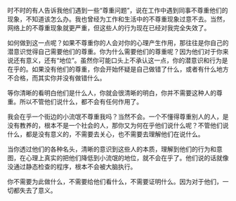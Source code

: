 时不时的有人告诉我他们遇到一些“尊重问题”，说在工作中遇到同事不尊重他们的现象，不知道该怎么办。我也曾经为工作和生活中的不尊重现象过意不去。当然，网络上的不尊重现象就更严重，但这些人的行为现在已经对我完全失效了。

如何做到这一点呢？如果不尊重你的人会对你的心理产生作用，那往往是你自己的潜意识觉得自己需要他们的尊重。你为什么需要他们的尊重呢？因为他们对于你来说还有意义，还有“地位”。虽然你可能口头上不承认这一点，你的潜意识和行为是在乎的。如果没有他们的尊重，你会开始怀疑是自己做错了什么，或者有什么地方不合格，而其实你并没有做错什么。

等你清晰的看明白他们是什么人，你就会很清晰的明白，你并不需要这种人的尊重。所以不管他们说什么，都不会有任何作用了。

我会在乎一个街边的小流氓不尊重我吗？当然不会。一个不懂得尊重别人的人，是没有教养的，根本不是一个社会的人，那你又为何在乎他们说什么呢？不管他们说什么，都是没有意义的，不需要去关心，也不需要去理解他们在说什么。

当你透过他们的各种名头，清晰的意识到这些人的本质，理解到他们的行为和意图，在心理上真实的把他们降低到小流氓的地位，就不会在乎了。他们说的话就像没通过静态检查的程序，根本不会被大脑执行。

你不需要为此做什么，不需要给他们看什么，不需要证明什么。因为对于他们，一切都失去了意义。
